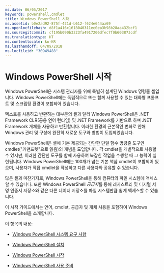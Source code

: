 ```yaml
---
ms.date: 06/05/2017
keywords: powershell,cmdlet
title: Windows PowerShell 시작
ms.assetid: b0e2ad92-875f-421d-b612-f624e644aa69
ms.openlocfilehash: d8f1a416c1618040311ec0ea3b98b28aa432bcf1
ms.sourcegitcommit: cf195b090b3223fa4917206dfec7f0b603873cdf
ms.translationtype: HT
ms.contentlocale: ko-KR
ms.lasthandoff: 04/09/2018
ms.locfileid: "30949488"
---
```

# <a name="getting-started-with-windows-powershell"></a>Windows PowerShell 시작
Windows PowerShell은 시스템 관리자를 위해 특별히 설계된 Windows 명령줄 셸입니다. Windows PowerShell에는 독립적으로 또는 함께 사용할 수 있는 대화형 프롬프트 및 스크립팅 환경이 포함되어 있습니다.

텍스트를 사용하고 반환하는 대부분의 셸과 달리 Windows PowerShell은 .NET Framework CLR(공용 언어 런타임) 및 .NET Framework를 기반으로 하며 .NET Framework 개체를 사용하고 반환합니다. 이러한 환경의 근본적인 변화로 인해 Windows 관리 및 구성에 완전히 새로운 도구와 방법이 도입되었습니다.

Windows PowerShell은 셸에 기본 제공되는 간단한 단일 함수 명령줄 도구인 cmdlet("커맨드렛"으로 읽음)의 개념을 도입합니다. 각 cmdlet을 개별적으로 사용할 수 있지만, 이러한 간단한 도구를 함께 사용하여 복잡한 작업을 수행할 때 그 능력이 실현됩니다. Windows PowerShell에는 100개가 넘는 기본 핵심 cmdlet이 포함되어 있으며, 사용자가 직접 cmdlet을 작성하고 다른 사용자와 공유할 수 있습니다.

많은 셸과 마찬가지로, Windows PowerShell을 통해 컴퓨터의 파일 시스템에 액세스할 수 있습니다. 또한 Windows PowerShell *공급자*를 통해 레지스트리 및 디지털 서명 인증서 저장소와 같은 다른 데이터 저장소를 파일 시스템만큼 쉽게 액세스할 수 있습니다.

이 시작 가이드에서는 언어, cmdlet, 공급자 및 개체 사용을 포함하여 Windows PowerShell을 소개합니다.

이 항목의 내용:

- [Windows PowerShell 시스템 요구 사항](../setup/Windows-PowerShell-System-Requirements.md)

- [Windows PowerShell 설치](../setup/Installing-Windows-PowerShell.md)

- [Windows PowerShell 시작](../setup/Starting-Windows-PowerShell.md)

- [Windows PowerShell 사용 준비](Getting-Ready-to-Use-Windows-PowerShell.md)